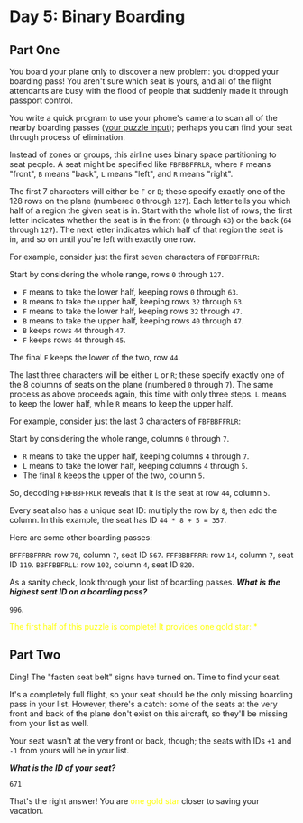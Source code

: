 # Day 5: Binary Boarding

## Part One

You board your plane only to discover a new problem: you dropped your boarding pass! You aren't sure which seat is
yours, and all of the flight attendants are busy with the flood of people that suddenly made it through passport
control.

You write a quick program to use your phone's camera to scan all of the nearby boarding passes
([your puzzle input](input)); perhaps you can find your seat through process of elimination.

Instead of zones or groups, this airline uses binary space partitioning to seat people. A seat might be specified like
`FBFBBFFRLR`, where `F` means "front", `B` means "back", `L` means "left", and `R` means "right".

The first 7 characters will either be `F` or `B`; these specify exactly one of the 128 rows on the plane (numbered `0`
through `127`). Each letter tells you which half of a region the given seat is in. Start with the whole list of rows;
the first letter indicates whether the seat is in the front (`0` through `63`) or the back (`64` through `127`). The
next letter indicates which half of that region the seat is in, and so on until you're left with exactly one row.

For example, consider just the first seven characters of `FBFBBFFRLR`:

Start by considering the whole range, rows `0` through `127`.
* `F` means to take the lower half, keeping rows `0` through `63`.
* `B` means to take the upper half, keeping rows `32` through `63`.
* `F` means to take the lower half, keeping rows `32` through `47`.
* `B` means to take the upper half, keeping rows `40` through `47`.
* `B` keeps rows `44` through `47`.
* `F` keeps rows `44` through `45`.

The final `F` keeps the lower of the two, row `44`.
  
The last three characters will be either `L` or `R`; these specify exactly one of the 8 columns of seats on the plane
(numbered `0` through `7`). The same process as above proceeds again, this time with only three steps. `L` means to keep
the lower half, while `R` means to keep the upper half.

For example, consider just the last 3 characters of `FBFBBFFRLR`:

Start by considering the whole range, columns `0` through `7`.
* `R` means to take the upper half, keeping columns `4` through `7`.
* `L` means to take the lower half, keeping columns `4` through `5`.
* The final `R` keeps the upper of the two, column `5`.

So, decoding `FBFBBFFRLR` reveals that it is the seat at row `44`, column `5`.

Every seat also has a unique seat ID: multiply the row by `8`, then add the column.
In this example, the seat has ID `44 * 8 + 5 = 357`.

Here are some other boarding passes:

`BFFFBBFRRR`: row `70`, column `7`, seat ID `567`.
`FFFBBBFRRR`: row `14`, column `7`, seat ID `119`.
`BBFFBBFRLL`: row `102`, column `4`, seat ID `820`.

As a sanity check, look through your list of boarding passes. ***What is the highest seat ID on a boarding pass?***

`996`.

<span style="color:yellow">The first half of this puzzle is complete! It provides one gold star: *</span>

## Part Two

Ding! The "fasten seat belt" signs have turned on. Time to find your seat.

It's a completely full flight, so your seat should be the only missing boarding pass in your list. However, there's a
catch: some of the seats at the very front and back of the plane don't exist on this aircraft, so they'll be missing
from your list as well.

Your seat wasn't at the very front or back, though; the seats with IDs `+1` and `-1` from yours will be in your list.

***What is the ID of your seat?***

`671`

That's the right answer! You are <span style="color:yellow">one gold star</span> closer to saving your vacation.